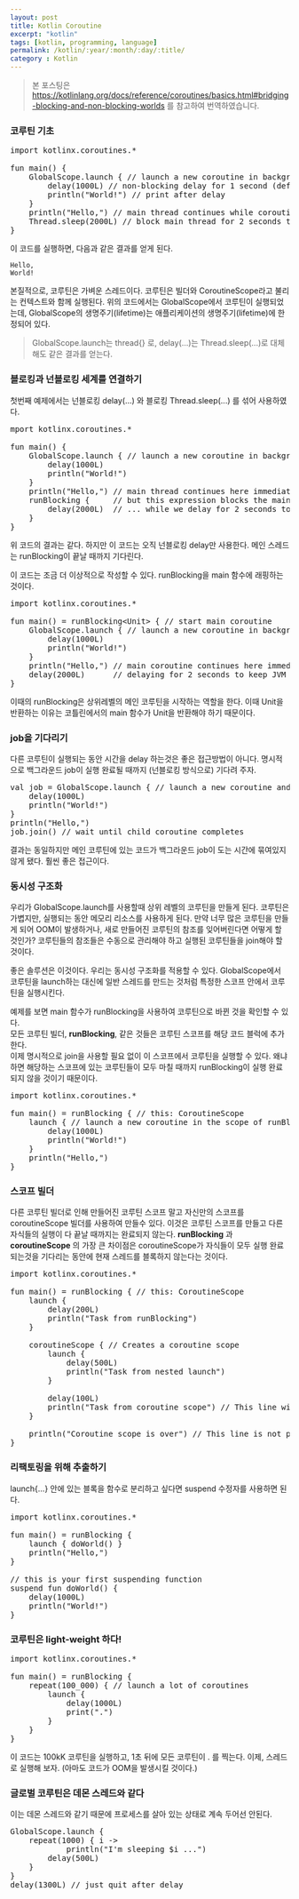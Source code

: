 ```yaml
---
layout: post
title: Kotlin Coroutine
excerpt: "kotlin"
tags: [kotlin, programming, language]
permalink: /kotlin/:year/:month/:day/:title/
category : Kotlin
---
```



> 본 포스팅은 https://kotlinlang.org/docs/reference/coroutines/basics.html#bridging-blocking-and-non-blocking-worlds 를 참고하여 번역하였습니다.

### 코루틴 기초

<pre class="prettyprint">
import kotlinx.coroutines.*

fun main() {
    GlobalScope.launch { // launch a new coroutine in background and continue
        delay(1000L) // non-blocking delay for 1 second (default time unit is ms)
        println("World!") // print after delay
    }
    println("Hello,") // main thread continues while coroutine is delayed
    Thread.sleep(2000L) // block main thread for 2 seconds to keep JVM alive
}
</pre>

이 코드를 실행하면, 다음과 같은 결과를 얻게 된다.

```
Hello,
World!
```

본질적으로, 코루틴은 가벼운 스레드이다. 코루틴은 빌더와 CoroutineScope라고 불리는 컨텍스트와 함께 실행된다. 위의 코드에서는 GlobalScope에서 코루틴이 실행되었는데, GlobalScope의 생명주기(lifetime)는 애플리케이션의 생명주기(lifetime)에 한정되어 있다.

> GlobalScope.launch는 thread{} 로, delay(...)는 Thread.sleep(...)로 대체해도 같은 결과를 얻는다.

### 블로킹과 넌블로킹 세계를 연결하기
첫번째 예제에서는 넌블로킹 delay(...) 와 블로킹 Thread.sleep(...) 를 섞어 사용하였다. 

<pre class="prettyprint">
mport kotlinx.coroutines.*

fun main() { 
    GlobalScope.launch { // launch a new coroutine in background and continue
        delay(1000L)
        println("World!")
    }
    println("Hello,") // main thread continues here immediately
    runBlocking {     // but this expression blocks the main thread
        delay(2000L)  // ... while we delay for 2 seconds to keep JVM alive
    } 
}
</pre>

위 코드의 결과는 같다. 하지만 이 코드는 오직 넌블로킹 delay만 사용한다. 메인 스레드는 runBlocking이 끝날 때까지 기다린다.

이 코드는 조금 더 이상적으로 작성할 수 있다. runBlocking을 main 함수에 래핑하는 것이다.

<pre class="prettyprint">
import kotlinx.coroutines.*

fun main() = runBlocking&ltUnit&gt { // start main coroutine
    GlobalScope.launch { // launch a new coroutine in background and continue
        delay(1000L)
        println("World!")
    }
    println("Hello,") // main coroutine continues here immediately
    delay(2000L)      // delaying for 2 seconds to keep JVM alive
}
</pre>

이때의 runBlocking은 상위레벨의 메인 코루틴을 시작하는 역할을 한다. 이때 Unit을 반환하는 이유는 코틀린에서의 main 함수가 Unit을 반환해야 하기 때문이다.

### job을 기다리기

다른 코루틴이 실행되는 동안 시간을 delay 하는것은 좋은 접근방법이 아니다. 명시적으로 백그라운드 job이 실행 완료될 때까지 (넌블로킹 방식으로) 기다려 주자.

<pre class="prettyprint">
val job = GlobalScope.launch { // launch a new coroutine and keep a reference to its Job
    delay(1000L)
    println("World!")
}
println("Hello,")
job.join() // wait until child coroutine completes
</pre>

결과는 동일하지만 메인 코루틴에 있는 코드가 백그라운드 job이 도는 시간에 묶여있지 않게 됐다. 훨씬 좋은 접근이다.

### 동시성 구조화
우리가 GlobalScope.launch를 사용할때 상위 레벨의 코루틴을 만들게 된다. 코루틴은 가볍지만, 실행되는 동안 메모리 리소스를 사용하게 된다. 만약 너무 많은 코루틴을 만들게 되어 OOM이 발생하거나, 새로 만들어진 코루틴의 참조를 잊어버린다면 어떻게 할 것인가? 코루틴들의 참조들은 수동으로 관리해야 하고 실행된 코루틴들을 join해야 할 것이다.  

좋은 솔루션은 이것이다. 우리는 동시성 구조화를 적용할 수 있다. GlobalScope에서 코루틴을 launch하는 대신에 일반 스레드를 만드는 것처럼 특정한 스코프 안에서 코루틴을 실행시킨다.  

예제를 보면 main 함수가 runBlocking을 사용하여 코루틴으로 바뀐 것을 확인할 수 있다.  
모든 코루틴 빌더, **runBlocking**, 같은 것들은 코루틴 스코프를 해당 코드 블럭에 추가한다.  
이제 명시적으로 join을 사용할 필요 없이 이 스코프에서 코루틴을 실행할 수 있다. 왜냐하면 해당하는 스코프에 있는 코루틴들이 모두 마칠 때까지 runBlocking이 실행 완료되지 않을 것이기 때문이다.

<pre class="prettyprint">
import kotlinx.coroutines.*

fun main() = runBlocking { // this: CoroutineScope
    launch { // launch a new coroutine in the scope of runBlocking
        delay(1000L)
        println("World!")
    }
    println("Hello,")
}
</pre>

### 스코프 빌더
다른 코루틴 빌더로 인해 만들어진 코루틴 스코프 말고 자신만의 스코프를 coroutineScope 빌더를 사용하여 만들수 있다. 이것은 코루틴 스코프를 만들고 다른 자식들의 실행이 다 끝날 때까지는 완료되지 않는다.
**runBlocking** 과 **coroutineScope** 의 가장 큰 차이점은 coroutineScope가 자식들이 모두 실행 완료되는것을 기다리는 동안에 현재 스레드를 블록하지 않는다는 것이다.

<pre class="prettyprint">
import kotlinx.coroutines.*

fun main() = runBlocking { // this: CoroutineScope
    launch { 
        delay(200L)
        println("Task from runBlocking")
    }
    
    coroutineScope { // Creates a coroutine scope
        launch {
            delay(500L) 
            println("Task from nested launch")
        }
    
        delay(100L)
        println("Task from coroutine scope") // This line will be printed before the nested launch
    }
    
    println("Coroutine scope is over") // This line is not printed until the nested launch completes
}
</pre>

### 리팩토링을 위해 추출하기
launch{...} 안에 있는 블록을 함수로 분리하고 싶다면 suspend 수정자를 사용하면 된다.  

<pre class="prettyprint">
import kotlinx.coroutines.*

fun main() = runBlocking {
    launch { doWorld() }
    println("Hello,")
}

// this is your first suspending function
suspend fun doWorld() {
    delay(1000L)
    println("World!")
}
</pre>

### 코루틴은 light-weight 하다!
<pre class="prettyprint">
import kotlinx.coroutines.*

fun main() = runBlocking {
    repeat(100_000) { // launch a lot of coroutines
        launch {
            delay(1000L)
            print(".")
        }
    }
}
</pre>
이 코드는 100kK 코루틴을 실행하고, 1초 뒤에 모든 코루틴이 . 를 찍는다. 이제, 스레드로 실행해 보자. (아마도 코드가 OOM을 발생시킬 것이다.)

### 글로벌 코루틴은 데몬 스레드와 같다
이는 데몬 스레드와 같기 때문에 프로세스를 살아 있는 상태로 계속 두어선 안된다.

<pre class="prettyprint">
GlobalScope.launch {
    repeat(1000) { i ->
            println("I'm sleeping $i ...")
        delay(500L)
    }
}
delay(1300L) // just quit after delay
</pre>
